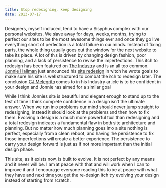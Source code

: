 ```yaml
---
title: Stop redesigning, keep designing
date: 2013-07-17
---
```


Designers, myself included, tend to have a Sisyphus complex with our personal websites. We slave away for days, weeks, months, trying to perfect our sites to be the most awesome things ever and once they go live everything short of perfection is a total failure in our minds. Instead of fixing parts, the whole thing usually goes out the window for the next website to take its place. A lot of this is driven by changing design fashion, poor planning, and a lack of persistence to revise the imperfections. This itch to redesign has been featured on [The Industry](http://theindustry.cc/2012/11/28/the-redesigners-itch/) and is an all too common. [Jonnie Hallman](https://twitter.com/destroytoday) just announced his [site redesign](http://destroytoday.com/blog/redesigning-with-rules/) in witch he wrote goals to make sure his site is well structured to combat the itch to redesign later. The conclusion [CJ Melegrito](https://twitter.com/cjmlgrto) comes to in his Industry article is to be confident in your design and Jonnie has aimed for a similar goal.

While I think Jonnies site is beautiful and elegant enough to stand up to the test of time I think complete confidence in a design isn’t the ultimate answer. When we run into problems our mind should never jump straight to redesigning, instead it should look at the problems and then how to fix them. Evolving a design is a much more powerful tool than redesigning and a total redesign indicates a fundamental flaw in both site architecture and planning. But no matter how much planning goes into a site nothing is perfect, especially from a clean reboot, and having the persistence to fix those imperfections will create a better experience. The persistence to carry your design forward is just as if not more important than the initial design phase.

This site, as it exists now, is built to evolve. It is not perfect by any means and it never will be. I am at peace with that and will work when I can to improve it and I encourage everyone reading this to be at peace with what they have and next time you get the re-design itch try evolving your design instead of starting from scratch.